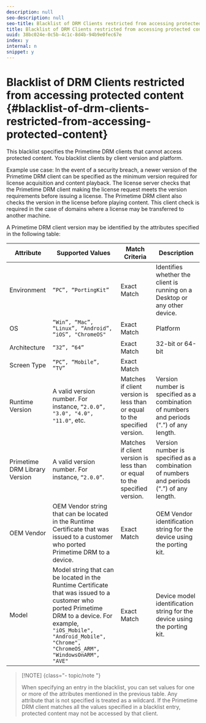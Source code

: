 ```yaml
---
description: null
seo-description: null
seo-title: Blacklist of DRM Clients restricted from accessing protected content
title: Blacklist of DRM Clients restricted from accessing protected content
uuid: 38bc024e-0c5b-4c1c-8d4b-94b9e0fec67e
index: y
internal: n
snippet: y
---
```


# Blacklist of DRM Clients restricted from accessing protected content {#blacklist-of-drm-clients-restricted-from-accessing-protected-content}

This blacklist specifies the Primetime DRM clients that cannot access protected content. You blacklist clients by client version and platform.

Example use case: In the event of a security breach, a newer version of the Primetime DRM client can be specified as the minimum version required for license acquisition and content playback. The license server checks that the Primetime DRM client making the license request meets the version requirements before issuing a license. The Primetime DRM client also checks the version in the license before playing content. This client check is required in the case of domains where a license may be transferred to another machine.

A Primetime DRM client version may be identified by the attributes specified in the following table: 

| **Attribute** |**Supported Values** |**Match Criteria** |**Description** |
|---|---|---|---|
|  Environment  | `“PC”, “PortingKit”`  | Exact Match  | Identifies whether the client is running on a Desktop or any other device.  |
|  OS  | `“Win”, “Mac”, “Linux”, “Android”, “iOS”, "ChromeOS"`  | Exact Match  | Platform  |
|  Architecture  | `“32”, “64”`  | Exact Match  | 32-bit or 64-bit  |
|  Screen Type  | `“PC”, “Mobile”, “TV”`  | Exact Match  | |
|  Runtime Version  |A valid version number. For instance, `“2.0.0”, "3.0", "4.0", "11.0"`, etc.  | Matches if client version is less than or equal to the specified version.  | Version number is specified as a combination of numbers and periods (“.”) of any length.  |
|  Primetime DRM Library Version  |A valid version number. For instance, `“2.0.0”`.  | Matches if client version is less than or equal to the specified version.  | Version number is specified as a combination of numbers and periods (“.”) of any length.  |
|  OEM Vendor  | OEM Vendor string that can be located in the Runtime Certificate that was issued to a customer who ported Primetime DRM to a device.  | Exact Match  | OEM Vendor identification string for the device using the porting kit.  |
|  Model  |Model string that can be located in the Runtime Certificate that was issued to a customer who ported Primetime DRM to a device. For example, `"iOS_Mobile", "Android_Mobile", "Chrome", "ChromeOS_ARM", "WindowsOnARM", "AVE"`  | Exact Match  | Device model identification string for the device using the porting kit.  |

>[!NOTE] {class="- topic/note "}
>
>When specifying an entry in the blacklist, you can set values for one or more of the attributes mentioned in the previous table. Any attribute that is not specified is treated as a wildcard. If the Primetime DRM client matches all the values specified in a blacklist entry, protected content may not be accessed by that client.


